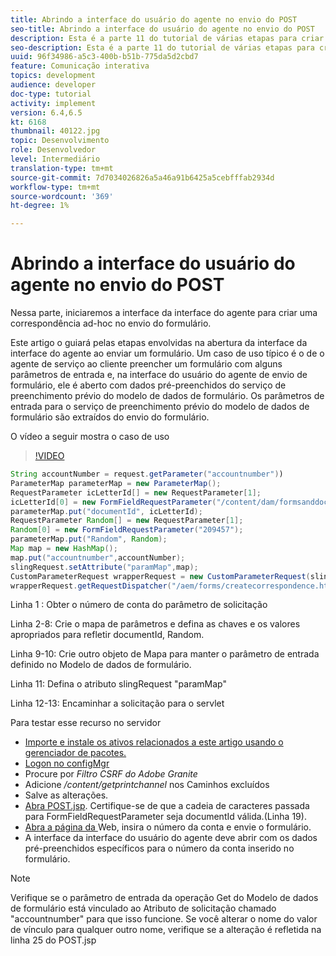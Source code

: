 ```yaml
---
title: Abrindo a interface do usuário do agente no envio do POST
seo-title: Abrindo a interface do usuário do agente no envio do POST
description: Esta é a parte 11 do tutorial de várias etapas para criar seu primeiro documento de comunicações interativas para o canal de impressão. Nessa parte, iniciaremos a interface da interface do agente para criar uma correspondência ad-hoc no envio do formulário.
seo-description: Esta é a parte 11 do tutorial de várias etapas para criar seu primeiro documento de comunicações interativas para o canal de impressão. Nessa parte, iniciaremos a interface da interface do agente para criar uma correspondência ad-hoc no envio do formulário.
uuid: 96f34986-a5c3-400b-b51b-775da5d2cbd7
feature: Comunicação interativa
topics: development
audience: developer
doc-type: tutorial
activity: implement
version: 6.4,6.5
kt: 6168
thumbnail: 40122.jpg
topic: Desenvolvimento
role: Desenvolvedor
level: Intermediário
translation-type: tm+mt
source-git-commit: 7d7034026826a5a46a91b6425a5cebfffab2934d
workflow-type: tm+mt
source-wordcount: '369'
ht-degree: 1%

---
```



# Abrindo a interface do usuário do agente no envio do POST

Nessa parte, iniciaremos a interface da interface do agente para criar uma correspondência ad-hoc no envio do formulário.

Este artigo o guiará pelas etapas envolvidas na abertura da interface da interface do agente ao enviar um formulário. Um caso de uso típico é o de o agente de serviço ao cliente preencher um formulário com alguns parâmetros de entrada e, na interface do usuário do agente de envio de formulário, ele é aberto com dados pré-preenchidos do serviço de preenchimento prévio do modelo de dados de formulário. Os parâmetros de entrada para o serviço de preenchimento prévio do modelo de dados de formulário são extraídos do envio do formulário.

O vídeo a seguir mostra o caso de uso

>[!VIDEO](https://video.tv.adobe.com/v/40122/?quality=9&learn=on)

```java
String accountNumber = request.getParameter("accountnumber"))
ParameterMap parameterMap = new ParameterMap();
RequestParameter icLetterId[] = new RequestParameter[1];
icLetterId[0] = new FormFieldRequestParameter("/content/dam/formsanddocuments/retirementstatementprint");
parameterMap.put("documentId", icLetterId);
RequestParameter Random[] = new RequestParameter[1];
Random[0] = new FormFieldRequestParameter("209457");
parameterMap.put("Random", Random);
Map map = new HashMap();
map.put("accountnumber",accountNumber);
slingRequest.setAttribute("paramMap",map);
CustomParameterRequest wrapperRequest = new CustomParameterRequest(slingRequest,parameterMap,"GET");
wrapperRequest.getRequestDispatcher("/aem/forms/createcorrespondence.html").include(wrapperRequest, response);
```

Linha 1 : Obter o número de conta do parâmetro de solicitação

Linha 2-8: Crie o mapa de parâmetros e defina as chaves e os valores apropriados para refletir documentId, Random.

Linha 9-10: Crie outro objeto de Mapa para manter o parâmetro de entrada definido no Modelo de dados de formulário.

Linha 11: Defina o atributo slingRequest &quot;paramMap&quot;

Linha 12-13: Encaminhar a solicitação para o servlet

Para testar esse recurso no servidor

* [Importe e instale os ativos relacionados a este artigo usando o gerenciador de pacotes.](assets/launch-agent-ui.zip)
* [Logon no configMgr](http://localhost:4502/system/console/configMgr)
* Procure por _Filtro CSRF do Adobe Granite_
* Adicione _/content/getprintchannel_ nos Caminhos excluídos
* Salve as alterações.
* [Abra POST.jsp](http://localhost:4502/apps/AEMForms/openprintchannel/POST.jsp). Certifique-se de que a cadeia de caracteres passada para FormFieldRequestParameter seja documentId válida.(Linha 19).
* [Abra a página da ](http://localhost:4502/content/OpenPrintChannel.html) Web, insira o número da conta e envie o formulário.
* A interface da interface do usuário do agente deve abrir com os dados pré-preenchidos específicos para o número da conta inserido no formulário.

>[!NOTE]
>
>Verifique se o parâmetro de entrada da operação Get do Modelo de dados de formulário está vinculado ao Atributo de solicitação chamado &quot;accountnumber&quot; para que isso funcione. Se você alterar o nome do valor de vínculo para qualquer outro nome, verifique se a alteração é refletida na linha 25 do POST.jsp

